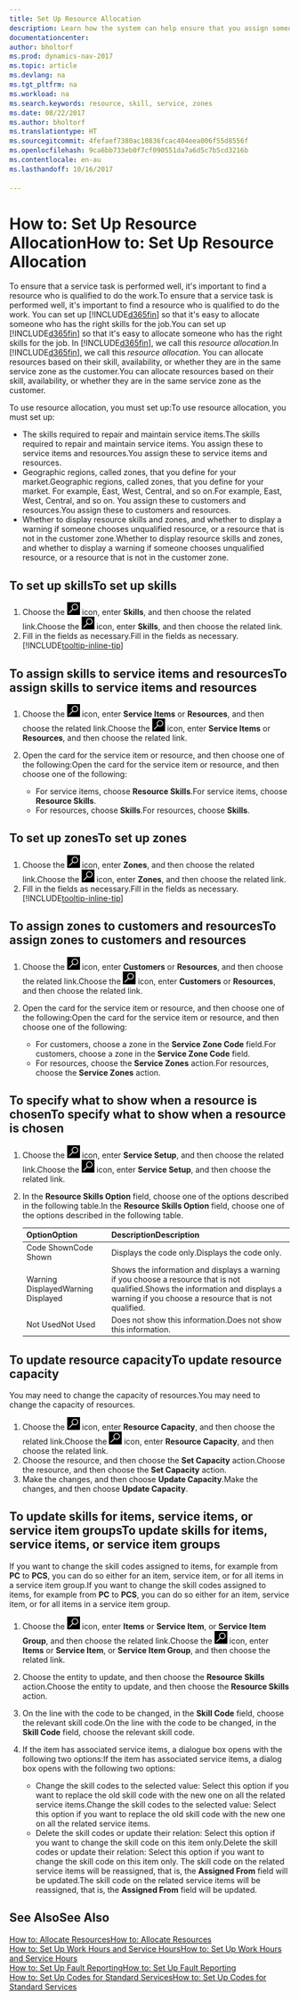 ```yaml
---
title: Set Up Resource Allocation
description: Learn how the system can help ensure that you assign someone who has the skills required to provide a service.
documentationcenter: 
author: bholtorf
ms.prod: dynamics-nav-2017
ms.topic: article
ms.devlang: na
ms.tgt_pltfrm: na
ms.workload: na
ms.search.keywords: resource, skill, service, zones
ms.date: 08/22/2017
ms.author: bholtorf
ms.translationtype: HT
ms.sourcegitcommit: 4fefaef7380ac10836fcac404eea006f55d8556f
ms.openlocfilehash: 9ca6bb733eb0f7cf090551da7a6d5c7b5cd3216b
ms.contentlocale: en-au
ms.lasthandoff: 10/16/2017

---
```


# <a name="how-to-set-up-resource-allocation"></a><span data-ttu-id="56c8b-103">How to: Set Up Resource Allocation</span><span class="sxs-lookup"><span data-stu-id="56c8b-103">How to: Set Up Resource Allocation</span></span>
<span data-ttu-id="56c8b-104">To ensure that a service task is performed well, it's important to find a resource who is qualified to do the work.</span><span class="sxs-lookup"><span data-stu-id="56c8b-104">To ensure that a service task is performed well, it's important to find a resource who is qualified to do the work.</span></span> <span data-ttu-id="56c8b-105">You can set up [!INCLUDE[d365fin](includes/d365fin_md.md)] so that it's easy to allocate someone who has the right skills for the job.</span><span class="sxs-lookup"><span data-stu-id="56c8b-105">You can set up [!INCLUDE[d365fin](includes/d365fin_md.md)] so that it's easy to allocate someone who has the right skills for the job.</span></span> <span data-ttu-id="56c8b-106">In [!INCLUDE[d365fin](includes/d365fin_md.md)], we call this _resource allocation_.</span><span class="sxs-lookup"><span data-stu-id="56c8b-106">In [!INCLUDE[d365fin](includes/d365fin_md.md)], we call this _resource allocation_.</span></span> <span data-ttu-id="56c8b-107">You can allocate resources based on their skill, availability, or whether they are in the same service zone as the customer.</span><span class="sxs-lookup"><span data-stu-id="56c8b-107">You can allocate resources based on their skill, availability, or whether they are in the same service zone as the customer.</span></span> 

<span data-ttu-id="56c8b-108">To use resource allocation, you must set up:</span><span class="sxs-lookup"><span data-stu-id="56c8b-108">To use resource allocation, you must set up:</span></span>  
  
* <span data-ttu-id="56c8b-109">The skills required to repair and maintain service items.</span><span class="sxs-lookup"><span data-stu-id="56c8b-109">The skills required to repair and maintain service items.</span></span> <span data-ttu-id="56c8b-110">You assign these to service items and resources.</span><span class="sxs-lookup"><span data-stu-id="56c8b-110">You assign these to service items and resources.</span></span>  
* <span data-ttu-id="56c8b-111">Geographic regions, called zones, that you define for your market.</span><span class="sxs-lookup"><span data-stu-id="56c8b-111">Geographic regions, called zones, that you define for your market.</span></span> <span data-ttu-id="56c8b-112">For example, East, West, Central, and so on.</span><span class="sxs-lookup"><span data-stu-id="56c8b-112">For example, East, West, Central, and so on.</span></span> <span data-ttu-id="56c8b-113">You assign these to customers and resources.</span><span class="sxs-lookup"><span data-stu-id="56c8b-113">You assign these to customers and resources.</span></span>  
* <span data-ttu-id="56c8b-114">Whether to display resource skills and zones, and whether to display a warning if someone chooses unqualified resource, or a resource that is not in the customer zone.</span><span class="sxs-lookup"><span data-stu-id="56c8b-114">Whether to display resource skills and zones, and whether to display a warning if someone chooses unqualified resource, or a resource that is not in the customer zone.</span></span>  

## <a name="to-set-up-skills"></a><span data-ttu-id="56c8b-115">To set up skills</span><span class="sxs-lookup"><span data-stu-id="56c8b-115">To set up skills</span></span>
1. <span data-ttu-id="56c8b-116">Choose the ![Search for Page or Report](media/ui-search/search_small.png "Search for Page or Report icon") icon, enter **Skills**, and then choose the related link.</span><span class="sxs-lookup"><span data-stu-id="56c8b-116">Choose the ![Search for Page or Report](media/ui-search/search_small.png "Search for Page or Report icon") icon, enter **Skills**, and then choose the related link.</span></span>  
2. <span data-ttu-id="56c8b-117">Fill in the fields as necessary.</span><span class="sxs-lookup"><span data-stu-id="56c8b-117">Fill in the fields as necessary.</span></span> [!INCLUDE[tooltip-inline-tip](includes/tooltip-inline-tip_md.md)]  

## <a name="to-assign-skills-to-service-items-and-resources"></a><span data-ttu-id="56c8b-118">To assign skills to service items and resources</span><span class="sxs-lookup"><span data-stu-id="56c8b-118">To assign skills to service items and resources</span></span>
1. <span data-ttu-id="56c8b-119">Choose the ![Search for Page or Report](media/ui-search/search_small.png "Search for Page or Report icon") icon, enter **Service Items** or **Resources**, and then choose the related link.</span><span class="sxs-lookup"><span data-stu-id="56c8b-119">Choose the ![Search for Page or Report](media/ui-search/search_small.png "Search for Page or Report icon") icon, enter **Service Items** or **Resources**, and then choose the related link.</span></span>  
2. <span data-ttu-id="56c8b-120">Open the card for the service item or resource, and then choose one of the following:</span><span class="sxs-lookup"><span data-stu-id="56c8b-120">Open the card for the service item or resource, and then choose one of the following:</span></span>  
  
    * <span data-ttu-id="56c8b-121">For service items, choose **Resource Skills**.</span><span class="sxs-lookup"><span data-stu-id="56c8b-121">For service items, choose **Resource Skills**.</span></span>  
    * <span data-ttu-id="56c8b-122">For resources, choose **Skills**.</span><span class="sxs-lookup"><span data-stu-id="56c8b-122">For resources, choose **Skills**.</span></span>  

## <a name="to-set-up-zones"></a><span data-ttu-id="56c8b-123">To set up zones</span><span class="sxs-lookup"><span data-stu-id="56c8b-123">To set up zones</span></span>
1. <span data-ttu-id="56c8b-124">Choose the ![Search for Page or Report](media/ui-search/search_small.png "Search for Page or Report icon") icon, enter **Zones**, and then choose the related link.</span><span class="sxs-lookup"><span data-stu-id="56c8b-124">Choose the ![Search for Page or Report](media/ui-search/search_small.png "Search for Page or Report icon") icon, enter **Zones**, and then choose the related link.</span></span>  
2. <span data-ttu-id="56c8b-125">Fill in the fields as necessary.</span><span class="sxs-lookup"><span data-stu-id="56c8b-125">Fill in the fields as necessary.</span></span> [!INCLUDE[tooltip-inline-tip](includes/tooltip-inline-tip_md.md)]  

## <a name="to-assign-zones-to-customers-and-resources"></a><span data-ttu-id="56c8b-126">To assign zones to customers and resources</span><span class="sxs-lookup"><span data-stu-id="56c8b-126">To assign zones to customers and resources</span></span> 
1. <span data-ttu-id="56c8b-127">Choose the ![Search for Page or Report](media/ui-search/search_small.png "Search for Page or Report icon") icon, enter **Customers** or **Resources**, and then choose the related link.</span><span class="sxs-lookup"><span data-stu-id="56c8b-127">Choose the ![Search for Page or Report](media/ui-search/search_small.png "Search for Page or Report icon") icon, enter **Customers** or **Resources**, and then choose the related link.</span></span>  
2. <span data-ttu-id="56c8b-128">Open the card for the service item or resource, and then choose one of the following:</span><span class="sxs-lookup"><span data-stu-id="56c8b-128">Open the card for the service item or resource, and then choose one of the following:</span></span>  
  
    * <span data-ttu-id="56c8b-129">For customers, choose a zone in the **Service Zone Code** field.</span><span class="sxs-lookup"><span data-stu-id="56c8b-129">For customers, choose a zone in the **Service Zone Code** field.</span></span>  
    * <span data-ttu-id="56c8b-130">For resources, choose the **Service Zones** action.</span><span class="sxs-lookup"><span data-stu-id="56c8b-130">For resources, choose the **Service Zones** action.</span></span>  

## <a name="to-specify-what-to-show-when-a-resource-is-chosen"></a><span data-ttu-id="56c8b-131">To specify what to show when a resource is chosen</span><span class="sxs-lookup"><span data-stu-id="56c8b-131">To specify what to show when a resource is chosen</span></span>
1. <span data-ttu-id="56c8b-132">Choose the ![Search for Page or Report](media/ui-search/search_small.png "Search for Page or Report icon") icon, enter **Service Setup**, and then choose the related link.</span><span class="sxs-lookup"><span data-stu-id="56c8b-132">Choose the ![Search for Page or Report](media/ui-search/search_small.png "Search for Page or Report icon") icon, enter **Service Setup**, and then choose the related link.</span></span> 
2. <span data-ttu-id="56c8b-133">In the **Resource Skills Option** field, choose one of the options described in the following table.</span><span class="sxs-lookup"><span data-stu-id="56c8b-133">In the **Resource Skills Option** field, choose one of the options described in the following table.</span></span>  
  
    |<span data-ttu-id="56c8b-134">**Option**</span><span class="sxs-lookup"><span data-stu-id="56c8b-134">**Option**</span></span>|<span data-ttu-id="56c8b-135">**Description**</span><span class="sxs-lookup"><span data-stu-id="56c8b-135">**Description**</span></span>|  
    |------------|-------------|  
    |<span data-ttu-id="56c8b-136">Code Shown</span><span class="sxs-lookup"><span data-stu-id="56c8b-136">Code Shown</span></span> | <span data-ttu-id="56c8b-137">Displays the code only.</span><span class="sxs-lookup"><span data-stu-id="56c8b-137">Displays the code only.</span></span>|  
    |<span data-ttu-id="56c8b-138">Warning Displayed</span><span class="sxs-lookup"><span data-stu-id="56c8b-138">Warning Displayed</span></span> | <span data-ttu-id="56c8b-139">Shows the information and displays a warning if you choose a resource that is not qualified.</span><span class="sxs-lookup"><span data-stu-id="56c8b-139">Shows the information and displays a warning if you choose a resource that is not qualified.</span></span>|  
    |<span data-ttu-id="56c8b-140">Not Used</span><span class="sxs-lookup"><span data-stu-id="56c8b-140">Not Used</span></span> | <span data-ttu-id="56c8b-141">Does not show this information.</span><span class="sxs-lookup"><span data-stu-id="56c8b-141">Does not show this information.</span></span>|  

## <a name="to-update-resource-capacity"></a><span data-ttu-id="56c8b-142">To update resource capacity</span><span class="sxs-lookup"><span data-stu-id="56c8b-142">To update resource capacity</span></span>  
<span data-ttu-id="56c8b-143">You may need to change the capacity of resources.</span><span class="sxs-lookup"><span data-stu-id="56c8b-143">You may need to change the capacity of resources.</span></span>  
  
1. <span data-ttu-id="56c8b-144">Choose the ![Search for Page or Report](media/ui-search/search_small.png "Search for Page or Report icon") icon, enter **Resource Capacity**, and then choose the related link.</span><span class="sxs-lookup"><span data-stu-id="56c8b-144">Choose the ![Search for Page or Report](media/ui-search/search_small.png "Search for Page or Report icon") icon, enter **Resource Capacity**, and then choose the related link.</span></span>  
2. <span data-ttu-id="56c8b-145">Choose the resource, and then choose the **Set Capacity** action.</span><span class="sxs-lookup"><span data-stu-id="56c8b-145">Choose the resource, and then choose the **Set Capacity** action.</span></span>  
3. <span data-ttu-id="56c8b-146">Make the changes, and then choose **Update Capacity**.</span><span class="sxs-lookup"><span data-stu-id="56c8b-146">Make the changes, and then choose **Update Capacity**.</span></span>  

## <a name="to-update-skills-for-items-service-items-or-service-item-groups"></a><span data-ttu-id="56c8b-147">To update skills for items, service items, or service item groups</span><span class="sxs-lookup"><span data-stu-id="56c8b-147">To update skills for items, service items, or service item groups</span></span>
<span data-ttu-id="56c8b-148">If you want to change the skill codes assigned to items, for example from **PC** to **PCS**, you can do so either for an item, service item, or for all items in a service item group.</span><span class="sxs-lookup"><span data-stu-id="56c8b-148">If you want to change the skill codes assigned to items, for example from **PC** to **PCS**, you can do so either for an item, service item, or for all items in a service item group.</span></span>  
  
1. <span data-ttu-id="56c8b-149">Choose the ![Search for Page or Report](media/ui-search/search_small.png "Search for Page or Report icon") icon, enter **Items** or **Service Item**, or **Service Item Group**, and then choose the related link.</span><span class="sxs-lookup"><span data-stu-id="56c8b-149">Choose the ![Search for Page or Report](media/ui-search/search_small.png "Search for Page or Report icon") icon, enter **Items** or **Service Item**, or **Service Item Group**, and then choose the related link.</span></span>  
2. <span data-ttu-id="56c8b-150">Choose the entity to update, and then choose the **Resource Skills** action.</span><span class="sxs-lookup"><span data-stu-id="56c8b-150">Choose the entity to update, and then choose the **Resource Skills** action.</span></span>  
3. <span data-ttu-id="56c8b-151">On the line with the code to be changed, in the **Skill Code** field, choose the relevant skill code.</span><span class="sxs-lookup"><span data-stu-id="56c8b-151">On the line with the code to be changed, in the **Skill Code** field, choose the relevant skill code.</span></span>  
4.  <span data-ttu-id="56c8b-152">If the item has associated service items, a dialogue box opens with the following two options:</span><span class="sxs-lookup"><span data-stu-id="56c8b-152">If the item has associated service items, a dialog box opens with the following two options:</span></span>  
  
    * <span data-ttu-id="56c8b-153">Change the skill codes to the selected value: Select this option if you want to replace the old skill code with the new one on all the related service items.</span><span class="sxs-lookup"><span data-stu-id="56c8b-153">Change the skill codes to the selected value: Select this option if you want to replace the old skill code with the new one on all the related service items.</span></span>  
    * <span data-ttu-id="56c8b-154">Delete the skill codes or update their relation: Select this option if you want to change the skill code on this item only.</span><span class="sxs-lookup"><span data-stu-id="56c8b-154">Delete the skill codes or update their relation: Select this option if you want to change the skill code on this item only.</span></span> <span data-ttu-id="56c8b-155">The skill code on the related service items will be reassigned, that is, the **Assigned From** field will be updated.</span><span class="sxs-lookup"><span data-stu-id="56c8b-155">The skill code on the related service items will be reassigned, that is, the **Assigned From** field will be updated.</span></span>  
  
## <a name="see-also"></a><span data-ttu-id="56c8b-156">See Also</span><span class="sxs-lookup"><span data-stu-id="56c8b-156">See Also</span></span>
[<span data-ttu-id="56c8b-157">How to: Allocate Resources</span><span class="sxs-lookup"><span data-stu-id="56c8b-157">How to: Allocate Resources</span></span>](service-how-to-allocate-resources.md)  
[<span data-ttu-id="56c8b-158">How to: Set Up Work Hours and Service Hours</span><span class="sxs-lookup"><span data-stu-id="56c8b-158">How to: Set Up Work Hours and Service Hours</span></span>](service-how-setup-work-service-hours.md)  
[<span data-ttu-id="56c8b-159">How to: Set Up Fault Reporting</span><span class="sxs-lookup"><span data-stu-id="56c8b-159">How to: Set Up Fault Reporting</span></span>](service-how-setup-fault-reporting.md)  
[<span data-ttu-id="56c8b-160">How to: Set Up Codes for Standard Services</span><span class="sxs-lookup"><span data-stu-id="56c8b-160">How to: Set Up Codes for Standard Services</span></span>](service-how-setup-service-coding.md)  
 


